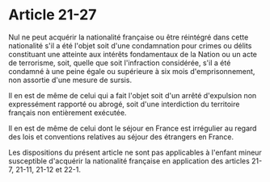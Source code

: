 # Article 21-27

Nul ne peut acquérir la nationalité française ou être réintégré dans cette nationalité s'il a été l'objet soit d'une condamnation pour crimes ou délits constituant une atteinte aux intérêts fondamentaux de la Nation ou un acte de terrorisme, soit, quelle que soit l'infraction considérée, s'il a été condamné à une peine égale ou supérieure à six mois d'emprisonnement, non assortie d'une mesure de sursis.

Il en est de même de celui qui a fait l'objet soit d'un arrêté d'expulsion non expressément rapporté ou abrogé, soit d'une interdiction du territoire français non entièrement exécutée.

Il en est de même de celui dont le séjour en France est irrégulier au regard des lois et conventions relatives au séjour des étrangers en France.

Les dispositions du présent article ne sont pas applicables à l'enfant mineur susceptible d'acquérir la nationalité française en application des articles 21-7, 21-11, 21-12 et 22-1.
